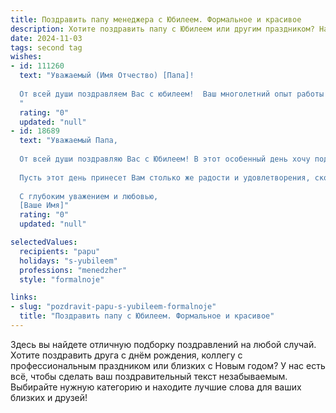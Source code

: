 ```yaml
---
title: Поздравить папу менеджера с Юбилеем. Формальное и красивое
description: Хотите поздравить папу с Юбилеем или другим праздником? Наш ИИ создаст незабываемое поздравление, а вы обязательно выделитесь среди других.  
date: 2024-11-03
tags: second tag
wishes:
- id: 111260
  text: "Уважаемый (Имя Отчество) [Папа]!
  
  От всей души поздравляем Вас с юбилеем!  Ваш многолетний опыт работы менеджером, профессионализм и  преданность делу достойны глубокого уважения.  Желаем Вам крепкого здоровья, благополучия, новых достижений и  радости в жизни. Пусть каждый день приносит Вам удовлетворение и  окружает Вас любовью близких людей. С юбилеем!
  "
  rating: "0"
  updated: "null"
- id: 18689
  text: "Уважаемый Папа,
  
  От всей души поздравляю Вас с Юбилеем! В этот особенный день хочу подчеркнуть, какой огромный вклад Вы внесли в мир, как профессиональный Менеджер. Ваш опыт и мудрость являются источником вдохновения для всех нас.
  
  Пусть этот день принесет Вам столько же радости и удовлетворения, сколько Вы дарите другим. Желаю Вам крепкого здоровья, счастья и продолжения успешных начинаний.
  
  С глубоким уважением и любовью,
  [Ваше Имя]"
  rating: "0"
  updated: "null"

selectedValues:
  recipients: "papu"
  holidays: "s-yubileem"
  professions: "menedzher"
  style: "formalnoje"

links:
- slug: "pozdravit-papu-s-yubileem-formalnoje"
  title: "Поздравить папу с Юбилеем. Формальное и красивое"
---
```


Здесь вы найдете отличную подборку поздравлений на любой случай.
Хотите поздравить друга с днём рождения, коллегу с профессиональным праздником или близких с Новым годом? У нас есть всё, чтобы сделать ваш поздравительный текст незабываемым. Выбирайте нужную категорию и находите лучшие слова для ваших близких и друзей!
